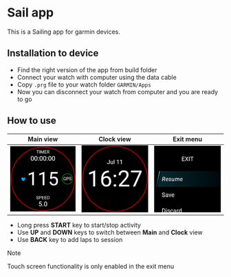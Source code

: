 # Sail app

This is a Sailing app for garmin devices.

## Installation to device

- Find the right version of the app from build folder
- Connect your watch with computer using the data cable
- Copy `.prg` file to your watch folder `GARMIN/Apps`
- Now you can disconnect your watch from computer and you are ready to go

## How to use

Main view | Clock view | Exit menu
:---:|:---: | :---:
![](./resources/drawables/main-screen.png) | ![](./resources/drawables/clock-screen.png) | ![](./resources/drawables/menu-screen.png)

- Long press **START** key to start/stop activity
- Use **UP** and **DOWN** keys to switch between **Main** and **Clock** view
- Use **BACK** key to add laps to session

> [!NOTE]
> Touch screen functionality is only enabled in the exit menu
